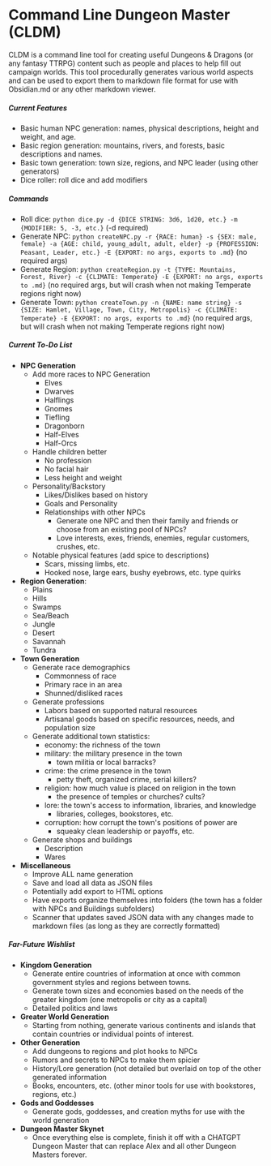 # Command Line Dungeon Master (CLDM)
CLDM is a command line tool for creating useful Dungeons & Dragons (or any fantasy TTRPG) content such as people and places to help fill out campaign worlds. This tool procedurally generates various world aspects and can be used to export them to markdown file format for use with Obsidian.md or any other markdown viewer.

##### Current Features
- Basic human NPC generation: names, physical descriptions, height and weight, and age.
- Basic region generation: mountains, rivers, and forests, basic descriptions and names.
- Basic town generation: town size, regions, and NPC leader (using other generators)
- Dice roller: roll dice and add modifiers

##### Commands
- Roll dice: ```python dice.py -d {DICE STRING: 3d6, 1d20, etc.} -m {MODIFIER: 5, -3, etc.}``` (-d required)
- Generate NPC: ```python createNPC.py -r {RACE: human} -s {SEX: male, female} -a {AGE: child, young_adult, adult, elder} -p {PROFESSION: Peasant, Leader, etc.} -E {EXPORT: no args, exports to .md}``` (no required args)
- Generate Region: ```python createRegion.py -t {TYPE: Mountains, Forest, River} -c {CLIMATE: Temperate} -E {EXPORT: no args, exports to .md}``` (no required args, but will crash when not making Temperate regions right now)
- Generate Town: ```python createTown.py -n {NAME: name string} -s {SIZE: Hamlet, Village, Town, City, Metropolis} -c {CLIMATE: Temperate} -E {EXPORT: no args, exports to .md}``` (no required args, but will crash when not making Temperate regions right now)

##### Current To-Do List
- **NPC Generation**
  - Add more races to NPC Generation
    - Elves
    - Dwarves
    - Halflings
    - Gnomes
    - Tiefling
    - Dragonborn
    - Half-Elves
    - Half-Orcs
  - Handle children better
    - No profession
    - No facial hair
    - Less height and weight
  - Personality/Backstory
    - Likes/Dislikes based on history
    - Goals and Personality
    - Relationships with other NPCs
      - Generate one NPC and then their family and friends or choose from an existing pool of NPCs?
      - Love interests, exes, friends, enemies, regular customers, crushes, etc.
  - Notable physical features (add spice to descriptions)
    - Scars, missing limbs, etc.
    - Hooked nose, large ears, bushy eyebrows, etc. type quirks
- **Region Generation**:
  - Plains
  - Hills
  - Swamps
  - Sea/Beach
  - Jungle
  - Desert
  - Savannah
  - Tundra
- **Town Generation**
  - Generate race demographics
    - Commonness of race
    - Primary race in an area
    - Shunned/disliked races
  - Generate professions
    - Labors based on supported natural resources
    - Artisanal goods based on specific resources, needs, and population size
  - Generate additional town statistics:
    - economy: the richness of the town
    - military: the military presence in the town
      - town militia or local barracks?
    - crime: the crime presence in the town
      - petty theft, organized crime, serial killers?
    - religion: how much value is placed on religion in the town
      - the presence of temples or churches? cults?
    - lore: the town's access to information, libraries, and knowledge
      - libraries, colleges, bookstores, etc.
    - corruption: how corrupt the town's positions of power are
      - squeaky clean leadership or payoffs, etc.
  - Generate shops and buildings
    - Description
    - Wares
- **Miscellaneous**
  - Improve ALL name generation
  - Save and load all data as JSON files
  - Potentially add export to HTML options
  - Have exports organize themselves into folders (the town has a folder with NPCs and Buildings subfolders)
  - Scanner that updates saved JSON data with any changes made to markdown files (as long as they are correctly formatted)
##### Far-Future Wishlist
- **Kingdom Generation**
  - Generate entire countries of information at once with common government styles and regions between towns.
  - Generate town sizes and economies based on the needs of the greater kingdom (one metropolis or city as a capital)
  - Detailed politics and laws
- **Greater World Generation**
  - Starting from nothing, generate various continents and islands that contain countries or individual points of interest.
- **Other Generation**
  - Add dungeons to regions and plot hooks to NPCs
  - Rumors and secrets to NPCs to make them spicier
  - History/Lore generation (not detailed but overlaid on top of the other generated information
  - Books, encounters, etc. (other minor tools for use with bookstores, regions, etc.)
- **Gods and Goddesses**
  - Generate gods, goddesses, and creation myths for use with the world generation
- **Dungeon Master Skynet**
  - Once everything else is complete, finish it off with a CHATGPT Dungeon Master that can replace Alex and all other Dungeon Masters forever.
